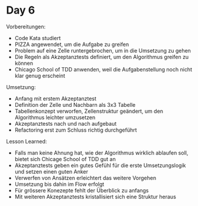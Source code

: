 # Day 6

Vorbereitungen:
 - Code Kata studiert
 - PIZZA angewendet, um die Aufgabe zu greifen
 - Problem auf eine Zelle runtergebrochen, um in die Umsetzung zu gehen
 - Die Regeln als Akzeptanztests definiert, um den Algorithmus greifen zu können
 - Chicago School of TDD anwenden, weil die Aufgabenstellung noch nicht klar genug erscheint

Umsetzung:
 - Anfang mit erstem Akzeptanztest
 - Definition der Zelle und Nachbarn als 3x3 Tabelle
 - Tabellenkonzept verworfen, Zellenstruktur geändert, um den Algorithmus leichter umzusetzen
 - Akzeptanztests nach und nach aufgebaut
 - Refactoring erst zum Schluss richtig durchgeführt

Lesson Learned:
 - Falls man keine Ahnung hat, wie der Algorithmus wirklich ablaufen soll, bietet sich Chicage School of TDD gut an
 - Akzeptanztests geben ein gutes Gefühl für die erste Umsetzungslogik und setzen einen guten Anker
 - Verwerfen von Ansätzen erleichtert das weitere Vorgehen
 - Umsetzung bis dahin im Flow erfolgt
 - Für grössere Konezepte fehlt der Überblick zu anfangs
 - Mit weiteren Akzeptanztests kristallisiert sich eine Struktur heraus